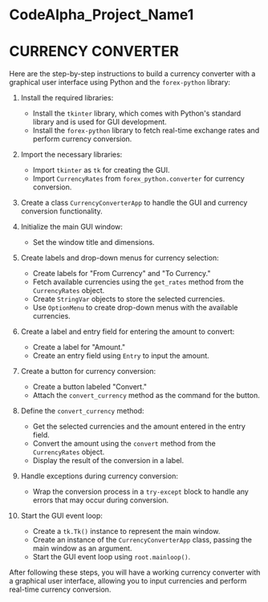 # CodeAlpha_Project_Name1
# CURRENCY CONVERTER
Here are the step-by-step instructions to build a currency converter with a graphical user interface using Python and the `forex-python` library:

1. Install the required libraries:
   - Install the `tkinter` library, which comes with Python's standard library and is used for GUI development.
   - Install the `forex-python` library to fetch real-time exchange rates and perform currency conversion.

2. Import the necessary libraries:
   - Import `tkinter` as `tk` for creating the GUI.
   - Import `CurrencyRates` from `forex_python.converter` for currency conversion.

3. Create a class `CurrencyConverterApp` to handle the GUI and currency conversion functionality.

4. Initialize the main GUI window:
   - Set the window title and dimensions.

5. Create labels and drop-down menus for currency selection:
   - Create labels for "From Currency" and "To Currency."
   - Fetch available currencies using the `get_rates` method from the `CurrencyRates` object.
   - Create `StringVar` objects to store the selected currencies.
   - Use `OptionMenu` to create drop-down menus with the available currencies.

6. Create a label and entry field for entering the amount to convert:
   - Create a label for "Amount."
   - Create an entry field using `Entry` to input the amount.

7. Create a button for currency conversion:
   - Create a button labeled "Convert."
   - Attach the `convert_currency` method as the command for the button.

8. Define the `convert_currency` method:
   - Get the selected currencies and the amount entered in the entry field.
   - Convert the amount using the `convert` method from the `CurrencyRates` object.
   - Display the result of the conversion in a label.

9. Handle exceptions during currency conversion:
   - Wrap the conversion process in a `try-except` block to handle any errors that may occur during conversion.

10. Start the GUI event loop:
    - Create a `tk.Tk()` instance to represent the main window.
    - Create an instance of the `CurrencyConverterApp` class, passing the main window as an argument.
    - Start the GUI event loop using `root.mainloop()`.

After following these steps, you will have a working currency converter with a graphical user interface, allowing you to input currencies and perform real-time currency conversion.
